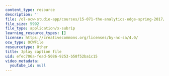 ```yaml
---
content_type: resource
description: ''
file: /ol-ocw-studio-app/courses/15-071-the-analytics-edge-spring-2017/efec706afead50869253b58f52ba1c15_BvZlP1ZyToo.vtt
file_size: 5992
file_type: application/x-subrip
learning_resource_types: []
license: https://creativecommons.org/licenses/by-nc-sa/4.0/
ocw_type: OCWFile
resourcetype: Other
title: 3play caption file
uid: efec706a-fead-5086-9253-b58f52ba1c15
video_metadata:
  youtube_id: null
---
```

